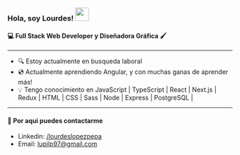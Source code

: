 
<h3> Hola, soy Lourdes! <img src="https://media.giphy.com/media/hvRJCLFzcasrR4ia7z/giphy.gif" width="30"></h3>
<h4>💻 Full Stack Web Developer y Diseñadora Gráfica 🖌️</h4>

<hr/>

- 🔍 Estoy actualmente en busqueda laboral
- 💿 Actualmente aprendiendo Angular, y con muchas ganas de aprender más!
- 💡 Tengo conocimiento en JavaScript | TypeScript | React | Next.js | Redux | HTML | CSS | Sass | Node | Express | PostgreSQL |

<hr/>

<h4>📩 Por aqui puedes contactarme</h4>

- Linkedin: <a href="https://www.linkedin.com/in/lourdeslopezpepa/" >/lourdeslopezpepa</a>
- Email: <a href="mailto:lupilp97@gmail.com" target="_blank">lupilp97@gmail.com</a>
